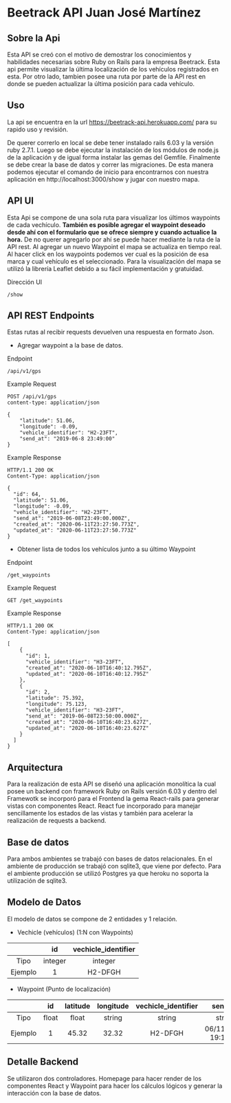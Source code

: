 # Beetrack API Juan José Martínez

Sobre la Api 
------------------
Esta API se creó con el motivo de demostrar los conocimientos y habilidades necesarias sobre Ruby on Rails para la empresa Beetrack. Esta api permite visualizar la última localización de los vehículos registrados en esta. Por otro lado, tambien posee una ruta por parte de la API rest en donde se pueden actualizar la última posición para cada vehículo. 

Uso
----

La api se encuentra en la url https://beetrack-api.herokuapp.com/ para su rapido uso y revisión.

De querer correrlo en local se debe tener instalado rails 6.03 y la versión ruby 2.7.1. Luego se debe ejecutar la instalación de los módulos de node.js de la aplicación y de igual forma instalar las gemas del Gemfile. Finalmente se debe crear la base de datos y correr las migraciones. De esta manera podemos ejecutar el comando de inicio para encontrarnos con nuestra aplicación en http://localhost:3000/show y jugar con nuestro mapa. 

API UI
------
Esta Api se compone de una sola ruta para visualizar los últimos waypoints de cada vechículo. 
**También es posible agregar el waypoint deseado desde ahí con el formulario que se ofrece siempre y cuando actualice la hora.** De no querer agregarlo por ahí se puede hacer mediante la ruta de la API rest. 
Al agregar un nuevo Waypoint el mapa se actualiza en tiempo real. Al hacer click en los waypoints podemos ver cual es la posición de esa marca y cual vehículo es el seleccionado. 
Para la visualización del mapa se utilizó la librería Leaflet debido a su fácil implementación y gratuidad. 

Dirección UI 
``` 
/show
``` 

API REST Endpoints
---
Estas rutas al recibir requests devuelven una respuesta en formato Json.

- Agregar waypoint a la base de datos. 

Endpoint

``` 
/api/v1/gps
``` 
Example Request

``` 
POST /api/v1/gps
content-type: application/json

{
    "latitude": 51.06,
    "longitude": -0.09,
    "vehicle_identifier": "H2-23FT",
    "send_at": "2019-06-8 23:49:00"
}
``` 

Example Response

``` 
HTTP/1.1 200 OK  
Content-Type: application/json

{
  "id": 64,
  "latitude": 51.06,
  "longitude": -0.09,
  "vehicle_identifier": "H2-23FT",
  "send_at": "2019-06-08T23:49:00.000Z",
  "created_at": "2020-06-11T23:27:50.773Z",
  "updated_at": "2020-06-11T23:27:50.773Z"
}
```

- Obtener lista de todos los vehículos junto a su último Waypoint

Endpoint

``` 
/get_waypoints
``` 
Example Request

``` 
GET /get_waypoints
``` 

Example Response

``` 
HTTP/1.1 200 OK  
Content-Type: application/json

[
    {
      "id": 1,
      "vehicle_identifier": "H3-23FT",
      "created_at": "2020-06-10T16:40:12.795Z",
      "updated_at": "2020-06-10T16:40:12.795Z"
    },
    {
      "id": 2,
      "latitude": 75.392,
      "longitude": 75.123,
      "vehicle_identifier": "H3-23FT",
      "send_at": "2019-06-08T23:50:00.000Z",
      "created_at": "2020-06-10T16:40:23.627Z",
      "updated_at": "2020-06-10T16:40:23.627Z"
    }
  ]
}
```

Arquitectura
------------
Para la realización de esta API se diseñó una aplicación monolítica la cual posee un backend con framework Ruby on Rails versión 6.03 y dentro del Framewotk se incorporó para el Frontend la gema React-rails para generar vistas con componentes React. React fue incorporado para manejar sencillamente los estados de las vistas y también para acelerar la realización de requests a backend. 

Base de datos
--
Para ambos ambientes se trabajó con bases de datos relacionales. En el ambiente de producción se trabajó con sqlite3, que viene por defecto. Para el ambiente producción se utilizó Postgres ya que heroku no soporta la utilización de sqlite3. 

Modelo de Datos
----
El modelo de datos se compone de 2 entidades y 1 relación. 
- Vechicle (vehículos)  (1:N con Waypoints)

|  | id | vechicle_identifier |
| :-------: | :-------: | :------: |
| Tipo | integer| integer | 
| Ejemplo | 1| H2-DFGH |

- Waypoint (Punto de localización)

|  | id | latitude | longitude | vechicle_identifier| send_at |
| :-------: | :-------: | :------: | :-----: | :-------: | :------: |
| Tipo | float| float | string | string | string| 
| Ejemplo | 1 |45.32| 32.32 | H2-DFGH | 06/11/2020 19:19:11 |




 

Detalle Backend
----

Se utilizaron dos controladores. Homepage para hacer render de los componentes React y Waypoint para hacer los cálculos lógicos y generar la interacción con la base de datos.
